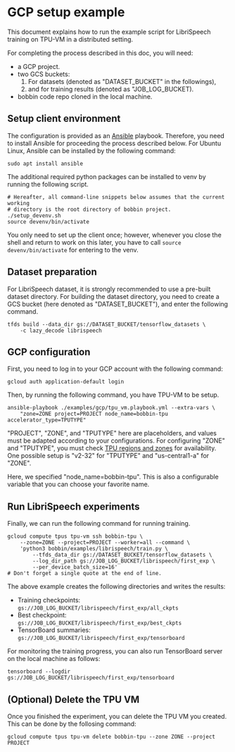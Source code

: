 # GCP setup example

This document explains how to run the example script for LibriSpeech training
on TPU-VM in a distributed setting.

For completing the process described in this doc, you will need:

- a GCP project.
- two GCS buckets:
  1. For datasets (denoted as "DATASET\_BUCKET" in the followings),
  1. and for training results (denoted as "JOB\_LOG\_BUCKET).
- bobbin code repo cloned in the local machine.

## Setup client environment

The configuration is provided as an [Ansible](https://www.ansible.com/)
playbook. Therefore, you need to install Ansible for proceeding the process
described below. For Ubuntu Linux, Ansible can be installed by the following
command:

```
sudo apt install ansible
```

The additional required python packages can be installed to venv by running
the following script.

```
# Hereafter, all command-line snippets below assumes that the current working
# directory is the root directory of bobbin project.
./setup_devenv.sh
source devenv/bin/activate
```

You only need to set up the client once; however, whenever you close the shell
and return to work on this later, you have to call `source devenv/bin/activate`
for entering to the venv.

## Dataset preparation

For LibriSpeech dataset, it is strongly recommended to use a pre-built dataset
directory. For building the dataset directory, you need to create a GCS bucket
(here denoted as "DATASET\_BUCKET"), and enter the following command.

```
tfds build --data_dir gs://DATASET_BUCKET/tensorflow_datasets \
    -c lazy_decode librispeech
```

## GCP configuration

First, you need to log in to your GCP account with the following command:

```
gcloud auth application-default login
```

Then, by running the following command, you have TPU-VM to be setup.

```
ansible-playbook ./examples/gcp/tpu_vm.playbook.yml --extra-vars \
    "zone=ZONE project=PROJECT node_name=bobbin-tpu accelerator_type=TPUTYPE"
```

"PROJECT", "ZONE", and "TPUTYPE" here are placeholders, and values must be
adapted according to your configurations.
For configuring "ZONE" and "TPUTYPE", you must check [TPU regions and
zones](https://cloud.google.com/tpu/docs/regions-zones) for availability.
One possible setup is "v2-32" for "TPUTYPE" and "us-central1-a" for "ZONE".

Here, we specified "node\_name=bobbin-tpu". This is also a configurable variable
that you can choose your favorite name.

## Run LibriSpeech experiments

Finally, we can run the following command for running training.

```
gcloud compute tpus tpu-vm ssh bobbin-tpu \
    --zone=ZONE --project=PROJECT --worker=all --command \
    'python3 bobbin/examples/librispeech/train.py \
        --tfds_data_dir gs://DATASET_BUCKET/tensorflow_datasets \
        --log_dir_path gs://JOB_LOG_BUCKET/librispeech/first_exp \
        --per_device_batch_size=16'
# Don't forget a single quote at the end of line.
```

The above example creates the following directories and writes the results:

- Training checkpoints: `gs://JOB_LOG_BUCKET/librispeech/first_exp/all_ckpts`
- Best checkpoint: `gs://JOB_LOG_BUCKET/librispeech/first_exp/best_ckpts`
- TensorBoard summaries: `gs://JOB_LOG_BUCKET/librispeech/first_exp/tensorboard`

For monitoring the training progress, you can also run TensorBoard server on
the local machine as follows:

```
tensorboard --logdir gs://JOB_LOG_BUCKET/librispeech/first_exp/tensorboard
```

## (Optional) Delete the TPU VM

Once you finished the experiment, you can delete the TPU VM you created.
This can be done by the follosing command:

```
gcloud compute tpus tpu-vm delete bobbin-tpu --zone ZONE --project
PROJECT
```
